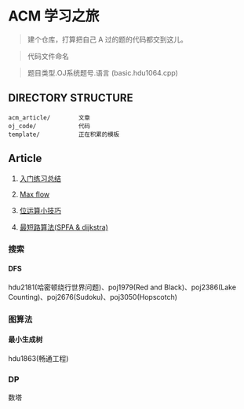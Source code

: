ACM 学习之旅
===========

> 建个仓库，打算把自己 A 过的题的代码都交到这儿。

>代码文件命名

>题目类型.OJ系统题号.语言
(basic.hdu1064.cpp)

DIRECTORY STRUCTURE
-------------------

```
acm_article/        文章
oj_code/            代码
template/           正在积累的模板
```

Article
--------
1. [入门练习总结](acm_article/gettingstarted.md)

2. [Max flow](template/maxflow.ek.cpp)

3. [位运算小技巧](acm_article/operation.md)

4. [最短路算法(SPFA & dijkstra)](acm_article/spfa_dijkstra.md)


### 搜索

#### DFS

hdu2181(哈密顿绕行世界问题)、poj1979(Red and Black)、poj2386(Lake Counting)、poj2676(Sudoku)、poj3050(Hopscotch)


### 图算法

#### 最小生成树
hdu1863(畅通工程)

### DP
数塔
